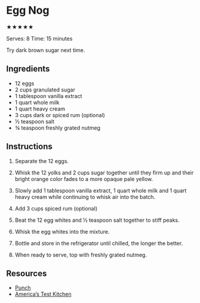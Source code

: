 # Egg Nog

★★★★★

Serves: 8
Time: 15 minutes

Try dark brown sugar next time.

## Ingredients

* 12 eggs
* 2 cups granulated sugar
* 1 tablespoon vanilla extract
* 1 quart whole milk
* 1 quart heavy cream
* 3 cups dark or spiced rum (optional)
* ½ teaspoon salt
* ¾ teaspoon freshly grated nutmeg

## Instructions

1. Separate the 12 eggs.

2. Whisk the 12 yolks and 2 cups sugar together until they firm up and their bright orange color fades to a more opaque pale yellow.

3. Slowly add 1 tablespoon vanilla extract, 1 quart whole milk and 1 quart heavy cream while continuing to whisk air into the batch.

4. Add 3 cups spiced rum (optional)

5. Beat the 12 egg whites and ½ teaspoon salt together to stiff peaks.

6. Whisk the egg whites into the mixture.

7. Bottle and store in the refrigerator until chilled, the longer the better.

8. When ready to serve, top with freshly grated nutmeg.

## Resources

* [Punch](https://punchdrink.com/recipes/max-overstrom-colemans-eggnog/)
* [America’s Test Kitchen](https://www.americastestkitchen.com/recipes/1381-holiday-eggnog)
